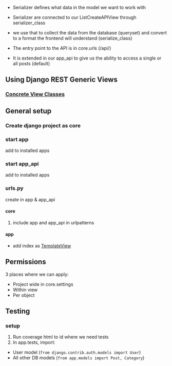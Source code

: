 - Serializer defines what data in the model we want to work with
- Serializer are connected to our ListCreateAPIView through serializer_class
- we use that to collect the data from the database (queryset) and convert to a format the frontend will understand (serialize_class)

- The entry point to the API is in core.urls (/api/)
- It is extended in our app_api to give us the ability to access a single or all posts (default)

## Using Django REST Generic Views

### [Concrete View Classes](https://www.django-rest-framework.org/api-guide/generic-views/#concrete-view-classes)

## General setup 
### Create django project as core

### start app
add to installed apps
### start app_api
add to installed apps

### urls.py
create in app & app_api
#### core
1. include app and app_api in urlpatterns
#### app
- add index as [TemplateView]()


## Permissions
3 places where we can apply:
- Project wide
in core.settings
- Within view
- Per object

## Testing
### setup
1. Run coverage html to id where we need tests
2. In app.tests, import:
- User model (`from django.contrib.auth.models import User`)
- All other DB models (`from app.models import Post, Category`)
